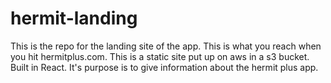 # hermit-landing
This is the repo for the landing site of the app. This is what you reach when you hit hermitplus.com. This is a static site put up on aws in a s3 bucket. Built in React. It's purpose is to give information about the hermit plus app.
